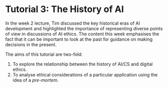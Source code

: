 # Tutorial 3: The History of AI
In the week 2 lecture, Tim discussed the key historical eras of AI development and highlighted the importance of representing diverse points of view in discussions of AI ethics. The content this week emphasises the fact that it can be important to look at the past for guidance on making decisions in the present.

The aims of this tutorial are two-fold:
1. To explore the relationship between the history of AI/CS and digital ethics.
2. To analyse ethical considerations of a particular application using the idea of a *pre-mortem*.
